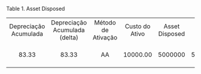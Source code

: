 <div id="d111256e1" class="table">

<div class="table-title">

Table 1. Asset
Disposed

</div>

<div class="table-contents">

|                       |                               |                    |                |                |         |                 |                |                    |                       |               |                            |           |                   |        |                 |                      |                       |                       |           |                   |                     |                     |         |          |            |         |                    |            |                    |                 |
| :-------------------: | :---------------------------: | :----------------: | :------------: | :------------: | :-----: | :-------------: | :------------: | :----------------: | :-------------------: | :-----------: | :------------------------: | :-------: | :---------------: | :----: | :-------------: | :------------------: | :-------------------: | :-------------------: | :-------: | :---------------: | :-----------------: | :-----------------: | :-----: | :------: | :--------: | :-----: | :----------------: | :--------: | :----------------: | :-------------: |
| Depreciação Acumulada | Depreciação Acumulada (delta) | Método de Ativação | Custo do Ativo | Asset Disposed |  Ativo  | Status do Ativo | Ativo Comércio | Valor a Disposição |   Data a Disposição   | Tipo de Baixa | Código de Razão Disponivel | Proventos | Tipo de Documento | Fatura | Linha de Fatura | Período (Ano Fiscal) |     Data da Conta     |   Data do Documento   | Descrição | Ação do Documento | Estado do Documento | Número do Documento | Despesa | Aprovado | Descartado | Lançado | Tipo de Lançamento | Processado |   Processado Em    | Processar Agora |
|         83.33         |             83.33             |         AA         |    10000.00    |    5000000     | 5000001 |       AC        |                |      10000.00      | 2018-02-16 00:00:00.0 |      T1       |                            |     0     |                   |        |                 |       5000025        | 2018-02-16 00:00:00.0 | 2018-02-16 00:00:00.0 |           |        CL         |         CO          |       1000000       | 9916.67 |   true   |   false    |  true   |         A          |    true    | 1518810141442.4426 |      false      |

</div>

</div>
